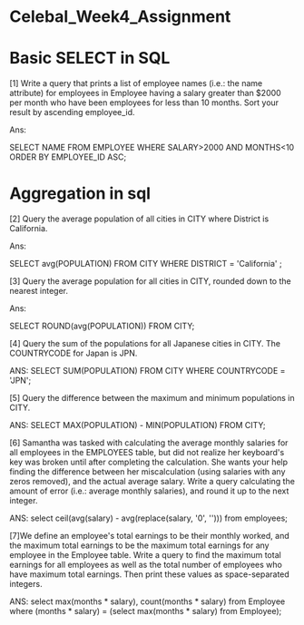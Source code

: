 # Celebal_Week4_Assignment
# Basic SELECT in SQL
[1] Write a query that prints a list of employee names (i.e.: the name attribute) for employees in Employee having a salary greater than $2000 per month who have been employees for less than 10 months. Sort your result by ascending employee_id.

Ans:

SELECT NAME FROM EMPLOYEE
WHERE SALARY>2000 AND MONTHS<10 ORDER BY EMPLOYEE_ID ASC;

# Aggregation in sql
[2] Query the average population of all cities in CITY where District is California.

Ans:

SELECT avg(POPULATION) FROM CITY
WHERE  DISTRICT = 'California' ;
 
[3] Query the average population for all cities in CITY, rounded down to the nearest integer.

Ans:

SELECT ROUND(avg(POPULATION)) 
FROM CITY;

[4] Query the sum of the populations for all Japanese cities in CITY. The COUNTRYCODE for Japan is JPN.

ANS:
SELECT SUM(POPULATION) FROM CITY
WHERE COUNTRYCODE = 'JPN';

[5] Query the difference between the maximum and minimum populations in CITY.

ANS:
SELECT MAX(POPULATION) - MIN(POPULATION) FROM CITY;

[6] Samantha was tasked with calculating the average monthly salaries for all employees in the EMPLOYEES table, but did not realize her keyboard's  key was broken until after completing the calculation. She wants your help finding the difference between her miscalculation (using salaries with any zeros removed), and the actual average salary.
Write a query calculating the amount of error (i.e.:  average monthly salaries), and round it up to the next integer.

ANS:
select ceil(avg(salary) - avg(replace(salary, '0', ''))) from employees;

[7]We define an employee's total earnings to be their monthly  worked, and the maximum total earnings to be the maximum total earnings for any employee in the Employee table. Write a query to find the maximum total earnings for all employees as well as the total number of employees who have maximum total earnings. Then print these values as  space-separated integers.

ANS:
select max(months * salary), count(months * salary) 
from Employee where (months * salary) 
= (select max(months * salary) from Employee);
